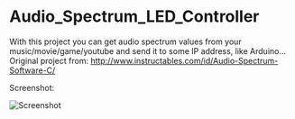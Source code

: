 # Audio_Spectrum_LED_Controller
With this project you can get audio spectrum values from your music/movie/game/youtube and send it to some IP address, like Arduino... Original project from: http://www.instructables.com/id/Audio-Spectrum-Software-C/

Screenshot: 

![Screenshot](https://raw.githubusercontent.com/tteskac/Audio_Spectrum_LED_Controller/master/Screenshot.PNG)
